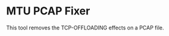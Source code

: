 MTU PCAP Fixer
==========================
This tool removes the TCP-OFFLOADING effects on a PCAP file.